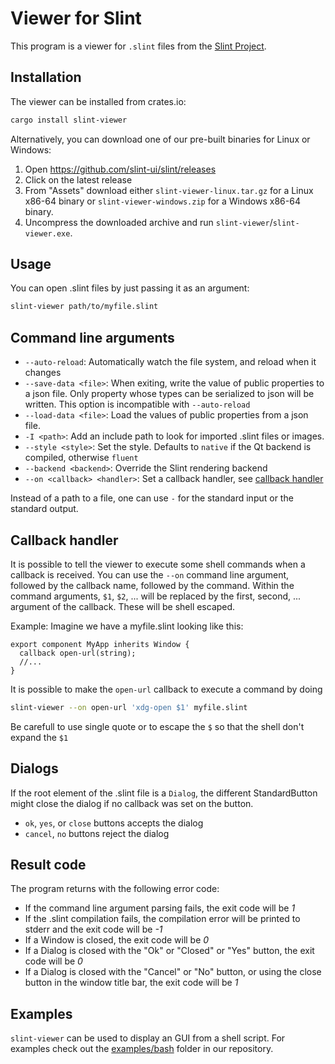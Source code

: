 <!-- Copyright © SixtyFPS GmbH <info@slint.dev> ; SPDX-License-Identifier: GPL-3.0-only OR LicenseRef-Slint-Royalty-free-1.1 OR LicenseRef-Slint-commercial -->
# Viewer for Slint

This program is a viewer for `.slint` files from the [Slint Project](https://slint.dev).

## Installation

The viewer can be installed from crates.io:

```bash
cargo install slint-viewer
```

Alternatively, you can download one of our pre-built binaries for Linux or Windows:

1. Open <https://github.com/slint-ui/slint/releases>
2. Click on the latest release
3. From "Assets" download either `slint-viewer-linux.tar.gz` for a Linux x86-64 binary
   or `slint-viewer-windows.zip` for a Windows x86-64 binary.
4. Uncompress the downloaded archive and run `slint-viewer`/`slint-viewer.exe`.

## Usage

You can open .slint files by just passing it as an argument:

```bash
slint-viewer path/to/myfile.slint
```

## Command line arguments

 - `--auto-reload`: Automatically watch the file system, and reload when it changes
 - `--save-data <file>`: When exiting, write the value of public properties to a json file.
   Only property whose types can be serialized to json will be written.
   This option is incompatible with `--auto-reload`
 - `--load-data <file>`: Load the values of public properties from a json file.
 - `-I <path>`: Add an include path to look for imported .slint files or images.
 - `--style <style>`: Set the style. Defaults to `native` if the Qt backend is compiled, otherwise `fluent`
 - `--backend <backend>`: Override the Slint rendering backend
 - `--on <callback> <handler>`: Set a callback handler, see [callback handler](#callback-handlers)

Instead of a path to a file, one can use `-` for the standard input or the standard output.

## Callback handler

It is possible to tell the viewer to execute some shell commands when a callback is received.
You can use the `--on` command line argument, followed by the callback name, followed by the command.
Within the command arguments, `$1`, `$2`, ... will be replaced by the first, second, ... argument of the
callback. These will be shell escaped.

Example: Imagine we have a myfile.slint looking like this:

```slint
export component MyApp inherits Window {
  callback open-url(string);
  //...
}
```

It is possible to make the `open-url` callback to execute a command by doing

```bash
slint-viewer --on open-url 'xdg-open $1' myfile.slint
```

Be carefull to use single quote or to escape the `$` so that the shell don't expand the `$1`


## Dialogs

If the root element of the .slint file is a `Dialog`, the different StandardButton might close
the dialog if no callback was set on the button.

 - `ok`, `yes`, or `close` buttons accepts the dialog
 - `cancel`, `no` buttons reject the dialog

## Result code

The program returns with the following error code:
 - If the command line argument parsing fails, the exit code will be *1*
 - If the .slint compilation fails, the compilation error will be printed to stderr and the exit code
   will be *-1*
 - If a Window is closed, the exit code will be *0*
 - If a Dialog is closed with the "Ok" or "Closed" or "Yes" button, the exit code will be *0*
 - If a Dialog is closed with the "Cancel" or "No" button, or using the close button in the window
   title bar, the exit code will be *1*

## Examples

`slint-viewer` can be used to display an GUI from a shell script. For examples check out the
[examples/bash](https://github.com/slint-ui/slint/tree/master/examples/bash) folder in our repository.
